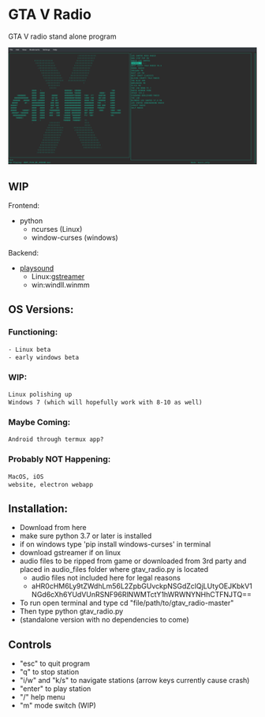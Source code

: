 # GTA V  Radio
GTA V radio stand alone program

![example image](https://github.com/yobleck/gtav_radio/blob/master/images/example1.png)

## WIP

Frontend:
  - python 
    - ncurses (Linux)
    - window-curses (windows)

Backend:
  - [playsound](https://github.com/TaylorSMarks/playsound)
    - Linux:[gstreamer](https://gstreamer.freedesktop.org/documentation/installing/on-linux.html?gi-language=c)
    - win:windll.winmm

## OS Versions:
  ### Functioning:
    - Linux beta
    - early windows beta
  ### WIP:
    Linux polishing up
    Windows 7 (which will hopefully work with 8-10 as well)
  ### Maybe Coming:
    Android through termux app?
  ### Probably NOT Happening:
    MacOS, iOS
    website, electron webapp

## Installation:
  - Download from here
  - make sure python 3.7 or later is installed
  - if on windows type 'pip install windows-curses' in terminal
  - download gstreamer if on linux
  - audio files to be ripped from game or downloaded from 3rd party and placed in audio_files folder where gtav_radio.py is located
    - audio files not included here for legal reasons
    - aHR0cHM6Ly9tZWdhLm56L2ZpbGUvckpNSGdZclQjLUtyOEJKbkV1NGd6cXh6YUdVUnRSNF96RlNWMTctY1hWRWNYNHhCTFNJTQ==
  - To run open terminal and type cd "file/path/to/gtav_radio-master"
  - Then type python gtav_radio.py
  - (standalone version with no dependencies to come)
    
 ## Controls
  - "esc" to quit program
  - "q" to stop station
  - "i/w" and "k/s" to navigate stations (arrow keys currently cause crash)
  - "enter" to play station
  - "/" help menu
  - "m" mode switch (WIP)
